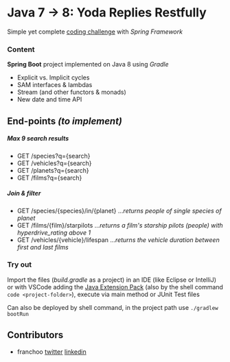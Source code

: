 # Java 7 -> 8: Yoda Replies Restfully
Simple yet complete [coding challenge](https://goo.gl/WbBvmX) with _Spring Framework_

### Content
**Spring Boot** project implemented on Java 8 using _Gradle_
- Explicit vs. Implicit cycles
- SAM interfaces & lambdas
- Stream (and other functors & monads)
- New date and time API

## End-points _(to implement)_
##### _Max 9 search results_
- GET /species?q={search}
- GET /vehicles?q={search}
- GET /planets?q={search}
- GET /films?q={search}
##### _Join & filter_
- GET /species/{species}/in/{planet} ..._returns people of single species of planet_
- GET /films/{film}/starpilots ..._returns a film's starship pilots (people) with hyperdrive_rating above 1_
- GET /vehicles/{vehicle}/lifespan ..._returns the vehicle duration between first and last films_

### Try out
Import the files (_build.gradle_ as a project) in an IDE (like Eclipse or IntelliJ) or with VSCode adding the [Java Extension Pack](https://marketplace.visualstudio.com/items?itemName=vscjava.vscode-java-pack) (also by the shell command `code <project-folder>`), execute via main method or JUnit Test files

Can also be deployed by shell command, in the project path use `./gradlew bootRun`

## Contributors
- franchoo [twitter](https://twitter.com/Franchooo42) [linkedin](https://www.linkedin.com/in/franchoo)
